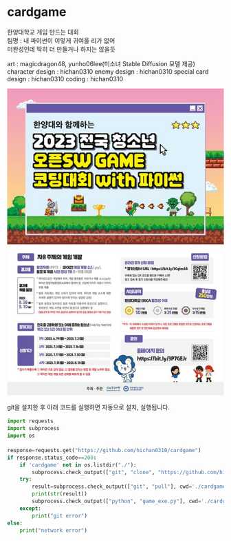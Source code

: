# cardgame
한양대학교 게임 만드는 대회<br>
팀명 : 내 파이썬이 이렇게 귀여울 리가 없어<br>
미완성인데 딱히 더 만들거나 하지는 않을듯<br>

art : magicdragon48, yunho06lee(미소녀 Stable Diffusion 모델 제공)
character design : hichan0310
enemy design : hichan0310
special card design : hichan0310
coding : hichan0310

<img src="cardgame.jpeg">

git을 설치한 후
아래 코드를 실행하면 자동으로 설치, 실행됩니다. 

```python
import requests
import subprocess
import os

response=requests.get("https://github.com/hichan0310/cardgame")
if response.status_code==200:
    if 'cardgame' not in os.listdir("./"):
        subprocess.check_output(["git", "clone", "https://github.com/hichan0310/cardgame"])
    try:
        result=subprocess.check_output(["git", "pull"], cwd='./cardgame')
        print(str(result))
        subprocess.check_output(["python", "game_exe.py"], cwd='./cardgame')
    except:
        print("git error")
else:
    print("network error")
```
